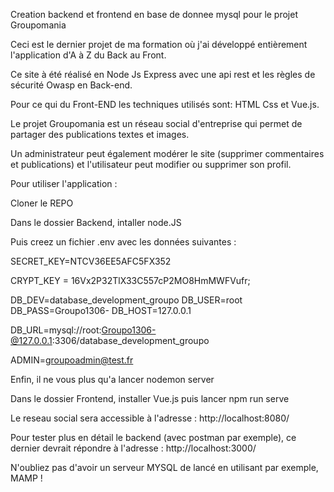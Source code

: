 Creation backend et frontend en base de donnee mysql pour le projet Groupomania

Ceci est le dernier projet de ma formation où j'ai développé entièrement l'application d'A à Z du Back au Front.

Ce site à été réalisé en Node Js Express avec une api rest et les règles de sécurité Owasp en Back-end.

Pour ce qui du Front-END les techniques utilisés sont: HTML Css et Vue.js.

Le projet Groupomania est un réseau social d'entreprise qui permet de partager des publications textes et images.

Un administrateur peut également modérer le site (supprimer commentaires et publications) et l'utilisateur peut modifier ou supprimer son profil.

Pour utiliser l'application : 

Cloner le REPO 

Dans le dossier Backend, intaller node.JS 

Puis creez un fichier .env avec les données suivantes : 

SECRET_KEY=NTCV36EE5AFC5FX352

CRYPT_KEY = 16Vx2P32TlX33C557cP2MO8HmMWFVufr;

DB_DEV=database_development_groupo
DB_USER=root
DB_PASS=Groupo1306-
DB_HOST=127.0.0.1

DB_URL=mysql://root:Groupo1306-@127.0.0.1:3306/database_development_groupo

ADMIN=groupoadmin@test.fr

Enfin, il ne vous plus qu'a lancer nodemon server

Dans le dossier Frontend, installer Vue.js puis lancer npm run serve

Le reseau social sera accessible à l'adresse : http://localhost:8080/

Pour tester plus en détail le backend (avec postman par exemple), ce dernier devrait répondre à l'adresse : http://localhost:3000/

N'oubliez pas d'avoir un serveur MYSQL de lancé en utilisant par exemple, MAMP ! 

